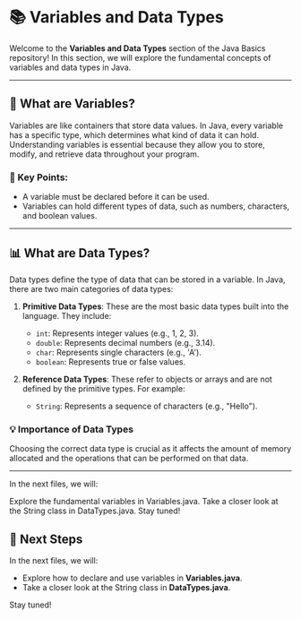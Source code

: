 # 📚 Variables and Data Types

Welcome to the **Variables and Data Types** section of the Java Basics repository! In this section, we will explore the fundamental concepts of variables and data types in Java.

---

## 🤔 What are Variables?

Variables are like containers that store data values. In Java, every variable has a specific type, which determines what kind of data it can hold. Understanding variables is essential because they allow you to store, modify, and retrieve data throughout your program.

### 🌟 Key Points:
- A variable must be declared before it can be used.
- Variables can hold different types of data, such as numbers, characters, and boolean values.

---

## 📊 What are Data Types?

Data types define the type of data that can be stored in a variable. In Java, there are two main categories of data types:

1. **Primitive Data Types**: These are the most basic data types built into the language. They include:
   - `int`: Represents integer values (e.g., 1, 2, 3).
   - `double`: Represents decimal numbers (e.g., 3.14).
   - `char`: Represents single characters (e.g., 'A').
   - `boolean`: Represents true or false values.

2. **Reference Data Types**: These refer to objects or arrays and are not defined by the primitive types. For example:
   - `String`: Represents a sequence of characters (e.g., "Hello").


### 💡 Importance of Data Types
Choosing the correct data type is crucial as it affects the amount of memory allocated and the operations that can be performed on that data.

---

In the next files, we will:

Explore the fundamental variables in Variables.java.
Take a closer look at the String class in DataTypes.java.
Stay tuned!

## 📝 Next Steps

In the next files, we will:
- Explore how to declare and use variables in **Variables.java**.
- Take a closer look at the String class in **DataTypes.java**.

Stay tuned!
